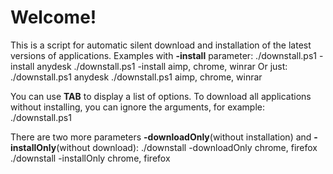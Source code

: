 # Welcome!

This is a script for automatic silent download and installation of the latest versions of applications.
Examples with **-install** parameter:
    ./downstall.ps1 -install anydesk
    ./downstall.ps1 -install aimp, chrome, winrar
Or just:
    ./downstall.ps1 anydesk
    ./downstall.ps1 aimp, chrome, winrar

You can use **TAB** to display a list of options.
To download all applications without installing, you can ignore the arguments, for example:
    ./downstall.ps1

There are two more parameters **-downloadOnly**(without installation) and **-installOnly**(without download):
    ./downstall -downloadOnly chrome, firefox
    ./downstall -installOnly chrome, firefox